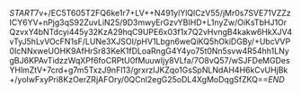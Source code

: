$START$7v+/EC5T605T2FQ6ke1r7+LV++N491ylYlQlCzV55/jMr0s7SVE71VZZzICY6YV+nPjg3qS92ZuvLiN25/9D3mwyErGzvYBIHD+L1nyZw/OiKsTbHJ1OrQzvxY4bNTdcyi445y32KzA29hqC9UPE6x03f1x7Q2vHvngB4kakw6HkXJV4vTyJ5hLvVOcFN1sF/LUNe3XJSOI/pHV1Lbgn6weQiKQ5hOkiDGBy/+UbcVVP0IcNNxweUOHK9AfHrSr83KeK1fDLoaRngG4Y4yo75t0Nn5svw4R54hh1LNygBJ6KPAvTidzzWqXPf6foCRPtU0fMuuwIjy8VLfa/7O8vQ57/wSJFDeMGDesYHlmZtV+7crd+g7m5TxzJ9nFl13/grxrzIJKZqo1GsSpNLNdAH4H6kCvUHjBk+/yoIwFxyPri8KzOerZRjAFOry/0QCnl2egG25oDL4XgMoDqgSfZKQ==$END$
